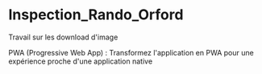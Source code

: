 # Inspection_Rando_Orford

Travail sur les download d'image

PWA (Progressive Web App) : Transformez l'application en PWA pour une expérience proche d'une application native
